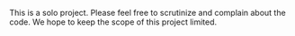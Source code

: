 This is a solo project. Please feel free to scrutinize and complain about the code. We hope to keep the scope of this project limited. 
